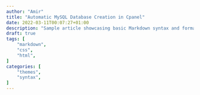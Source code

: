```yaml
---
author: "Amir"
title: "Automatic MySQL Database Creation in Cpanel"
date: 2022-03-11T00:07:27+01:00
description: "Sample article showcasing basic Markdown syntax and formatting for HTML elements."
draft: true
tags: [
    "markdown",
    "css",
    "html",
]
categories: [
    "themes",
    "syntax",
]
---
```


